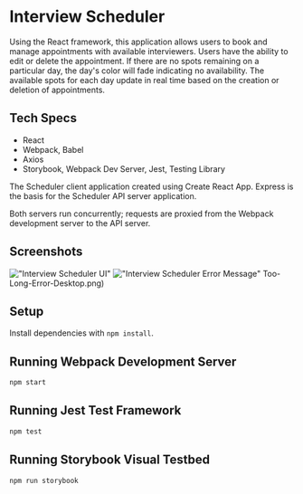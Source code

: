 # Interview Scheduler

Using the React framework, this application allows users to book and manage appointments with available interviewers. Users have the ability to edit or delete the appointment. If there are no spots remaining on a particular day, the day's color will fade indicating no availability. The available spots for each day update in real time based on the creation or deletion of appointments. 

## Tech Specs
- React
- Webpack, Babel
- Axios
- Storybook, Webpack Dev Server, Jest, Testing Library

The Scheduler client application created using Create React App. Express is the basis for the Scheduler API server application.

Both servers run concurrently; requests are proxied from the Webpack development server to the API server.

## Screenshots
!["Interview Scheduler UI"](https://github.com/cmaher15/Interview-Scheduler/blob/master/project_photos/InterviewSchedulerClip.gif)
!["Interview Scheduler Error Message"](https://github.com/cmaher15/Interview-Scheduler/blob/master/project_photos/InterviewSchedulerClip2.gif)
Too-Long-Error-Desktop.png)


## Setup

Install dependencies with `npm install`.

## Running Webpack Development Server

```sh
npm start
```

## Running Jest Test Framework

```sh
npm test
```

## Running Storybook Visual Testbed

```sh
npm run storybook
```
